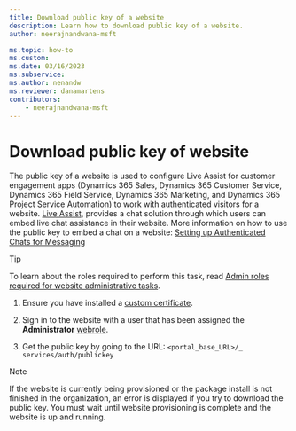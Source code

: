 ```yaml
---
title: Download public key of a website
description: Learn how to download public key of a website.
author: neerajnandwana-msft

ms.topic: how-to
ms.custom: 
ms.date: 03/16/2023
ms.subservice: 
ms.author: nenandw
ms.reviewer: danamartens
contributors:
    - neerajnandwana-msft
---
```


# Download public key of website

The public key of a website is used to configure Live Assist for customer engagement apps (Dynamics 365 Sales, Dynamics 365 Customer Service, Dynamics 365 Field Service, Dynamics 365 Marketing, and Dynamics 365 Project Service Automation) to work with authenticated visitors for a website. [Live Assist](https://support.liveassistfor365.com/hc/articles/360006210033-What-is-Live-Assist-for-Microsoft-Dynamics-365-), provides a chat solution through which users can embed live chat assistance in their website. More information on how to use the public key to embed a chat on a website: [Setting up Authenticated Chats for Messaging](https://support.liveassistfor365.com/hc/en-us/articles/8684405210391-Setting-up-Authenticated-Chats-for-Messaging-Microsoft-Power-App-Portals-)

> [!TIP]
> To learn about the roles required to perform this task, read [Admin roles required for website administrative tasks](admin-roles.md).

1. Ensure you have installed a [custom certificate](/power-apps/maker/portals/admin/manage-custom-certificates).

1. Sign in to the website with a user that has been assigned the **Administrator** [webrole](../security/create-web-roles.md).

1. Get the public key by going to the URL: `<portal_base_URL>/_ services/auth/publickey` 

> [!NOTE]
> If the website is currently being provisioned or the package install is not finished in the organization, an error is displayed if you try to download the public key. You must wait until website provisioning is complete and the website is up and running.

